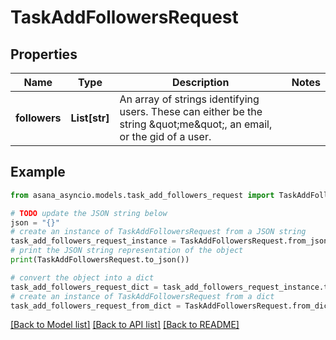 # TaskAddFollowersRequest


## Properties

Name | Type | Description | Notes
------------ | ------------- | ------------- | -------------
**followers** | **List[str]** | An array of strings identifying users. These can either be the string \&quot;me\&quot;, an email, or the gid of a user. | 

## Example

```python
from asana_asyncio.models.task_add_followers_request import TaskAddFollowersRequest

# TODO update the JSON string below
json = "{}"
# create an instance of TaskAddFollowersRequest from a JSON string
task_add_followers_request_instance = TaskAddFollowersRequest.from_json(json)
# print the JSON string representation of the object
print(TaskAddFollowersRequest.to_json())

# convert the object into a dict
task_add_followers_request_dict = task_add_followers_request_instance.to_dict()
# create an instance of TaskAddFollowersRequest from a dict
task_add_followers_request_from_dict = TaskAddFollowersRequest.from_dict(task_add_followers_request_dict)
```
[[Back to Model list]](../README.md#documentation-for-models) [[Back to API list]](../README.md#documentation-for-api-endpoints) [[Back to README]](../README.md)


